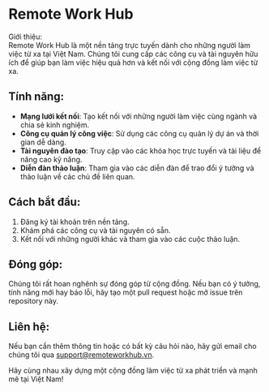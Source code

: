 # Remote Work Hub

Giới thiệu:  
Remote Work Hub là một nền tảng trực tuyến dành cho những người làm việc từ xa tại Việt Nam. Chúng tôi cung cấp các công cụ và tài nguyên hữu ích để giúp bạn làm việc hiệu quả hơn và kết nối với cộng đồng làm việc từ xa.

## Tính năng:
- **Mạng lưới kết nối**: Tạo kết nối với những người làm việc cùng ngành và chia sẻ kinh nghiệm.
- **Công cụ quản lý công việc**: Sử dụng các công cụ quản lý dự án và thời gian dễ dàng.
- **Tài nguyên đào tạo**: Truy cập vào các khóa học trực tuyến và tài liệu để nâng cao kỹ năng.
- **Diễn đàn thảo luận**: Tham gia vào các diễn đàn để trao đổi ý tưởng và thảo luận về các chủ đề liên quan.

## Cách bắt đầu:
1. Đăng ký tài khoản trên nền tảng.
2. Khám phá các công cụ và tài nguyên có sẵn.
3. Kết nối với những người khác và tham gia vào các cuộc thảo luận.

## Đóng góp:
Chúng tôi rất hoan nghênh sự đóng góp từ cộng đồng. Nếu bạn có ý tưởng, tính năng mới hay báo lỗi, hãy tạo một pull request hoặc mở issue trên repository này.

## Liên hệ:
Nếu bạn cần thêm thông tin hoặc có bất kỳ câu hỏi nào, hãy gửi email cho chúng tôi qua support@remoteworkhub.vn.

Hãy cùng nhau xây dựng một cộng đồng làm việc từ xa phát triển và mạnh mẽ tại Việt Nam!